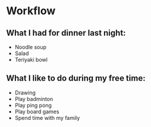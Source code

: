 # Workflow

## What I had for dinner last night:
- Noodle soup
- Salad
- Teriyaki bowl

## What I like to do during my free time:
- Drawing
- Play badminton
- Play ping pong
- Play board games
- Spend time with my family
